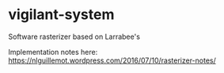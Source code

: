 # vigilant-system
Software rasterizer based on Larrabee's

Implementation notes here: https://nlguillemot.wordpress.com/2016/07/10/rasterizer-notes/
